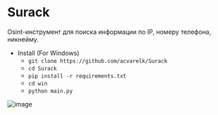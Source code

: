 # Surack
Osint-инструмент для поиска информации по IP, номеру телефона, никнейму.

- Install (For Windows)
    - ```git clone https://github.com/acvarelk/Surack```
    - ```cd Surack```
    - ```pip install -r requirements.txt```
    - ```cd win```
    - ```python main.py```
  

![image](https://github.com/acvarelk/Surack/assets/134294023/528e45dd-1407-4882-a184-75df91ade07f)
